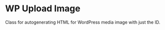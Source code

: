 WP Upload Image
=========================

Class for autogenerating HTML for WordPress media image with just the ID.

